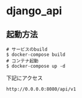 # django_api


##  起動方法

```
# サービスのbuild
$ docker-compose build
# コンテナ起動
$ docker-compose up -d
```

下記にアクセス

```
http://0.0.0.0:8080/api/v1
```